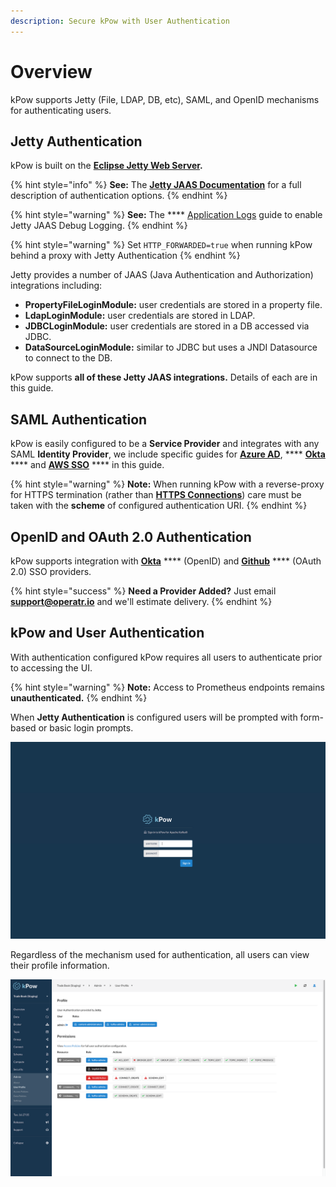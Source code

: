 ```yaml
---
description: Secure kPow with User Authentication
---
```


# Overview

kPow supports Jetty (File, LDAP, DB, etc), SAML, and OpenID mechanisms for authenticating users.

## Jetty Authentication

kPow is built on the [**Eclipse Jetty Web Server**](https://www.eclipse.org/jetty/)**.**

{% hint style="info" %}
**See:** The [**Jetty JAAS Documentation**](https://www.eclipse.org/jetty/documentation/jetty-9/index.html#configuring-security) for a full description of authentication options.
{% endhint %}

{% hint style="warning" %}
**See:** The **** [Application Logs](../installation/application-logs.md) guide to enable Jetty JAAS Debug Logging.
{% endhint %}

{% hint style="warning" %}
Set `HTTP_FORWARDED=true` when running kPow behind a proxy with Jetty Authentication
{% endhint %}

Jetty provides a number of JAAS (Java Authentication and Authorization) integrations including:

* **PropertyFileLoginModule:** user credentials are stored in a property file.
* **LdapLoginModule:** user credentials are stored in LDAP.
* **JDBCLoginModule:** user credentials are stored in a DB accessed via JDBC.
* **DataSourceLoginModule:** similar to JDBC but uses a JNDI Datasource to connect to the DB.

kPow supports **all of these Jetty JAAS integrations.** Details of each are in this guide.

## SAML Authentication

kPow is easily configured to be a **Service Provider** and integrates with any SAML **Identity Provider**, we include specific guides for [**Azure AD**](saml/azure-ad-integration.md), **** [**Okta**](saml/okta-integration.md) **** and [**AWS SSO**](saml/aws-sso-integration.md) **** in this guide.

{% hint style="warning" %}
**Note:** When running kPow with a reverse-proxy for HTTPS termination (rather than [**HTTPS Connections**](../features/https-connections.md)) care must be taken with the **scheme** of configured authentication URI.
{% endhint %}

## OpenID and OAuth 2.0 Authentication

kPow supports integration with [**Okta**](openid/okta.md) **** (OpenID) and [**Github**](openid/github.md) **** (OAuth 2.0) SSO providers.

{% hint style="success" %}
**Need a Provider Added?** Just email **support@operatr.io** and we'll estimate delivery.
{% endhint %}

## kPow and User Authentication

With authentication configured kPow requires all users to authenticate prior to accessing the UI.

{% hint style="warning" %}
**Note:** Access to Prometheus endpoints remains **unauthenticated.**
{% endhint %}

When **Jetty Authentication** is configured users will be prompted with form-based or basic login prompts.

![](../.gitbook/assets/screen-login.png)

Regardless of the mechanism used for authentication, all users can view their profile information.

![](../.gitbook/assets/screen-profile.png)
